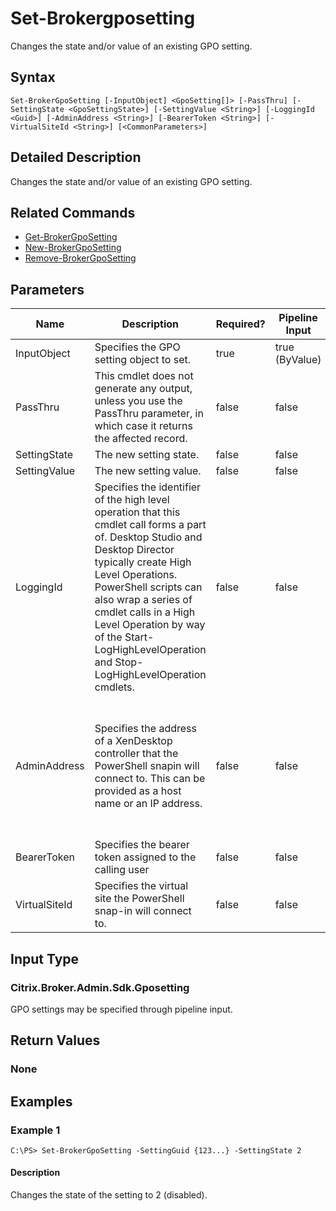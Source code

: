 ﻿
# Set-Brokergposetting
Changes the state and/or value of an existing GPO setting.
## Syntax
```
Set-BrokerGpoSetting [-InputObject] <GpoSetting[]> [-PassThru] [-SettingState <GpoSettingState>] [-SettingValue <String>] [-LoggingId <Guid>] [-AdminAddress <String>] [-BearerToken <String>] [-VirtualSiteId <String>] [<CommonParameters>]
```
## Detailed Description
Changes the state and/or value of an existing GPO setting.


## Related Commands

* [Get-BrokerGpoSetting](../Get-BrokerGpoSetting/)
* [New-BrokerGpoSetting](../New-BrokerGpoSetting/)
* [Remove-BrokerGpoSetting](../Remove-BrokerGpoSetting/)
## Parameters
| Name   | Description | Required? | Pipeline Input | Default Value |
| --- | --- | --- | --- | --- |
| InputObject | Specifies the GPO setting object to set. | true | true (ByValue) |  |
| PassThru | This cmdlet does not generate any output, unless you use the PassThru parameter, in which case it returns the affected record. | false | false | False |
| SettingState | The new setting state. | false | false |  |
| SettingValue | The new setting value. | false | false |  |
| LoggingId | Specifies the identifier of the high level operation that this cmdlet call forms a part of. Desktop Studio and Desktop Director typically create High Level Operations. PowerShell scripts can also wrap a series of cmdlet calls in a High Level Operation by way of the Start-LogHighLevelOperation and Stop-LogHighLevelOperation cmdlets. | false | false |  |
| AdminAddress | Specifies the address of a XenDesktop controller that the PowerShell snapin will connect to. This can be provided as a host name or an IP address. | false | false | Localhost. Once a value is provided by any cmdlet, this value will become the default. |
| BearerToken | Specifies the bearer token assigned to the calling user | false | false |  |
| VirtualSiteId | Specifies the virtual site the PowerShell snap-in will connect to. | false | false |  |

## Input Type

### Citrix.Broker.Admin.Sdk.Gposetting
GPO settings may be specified through pipeline input.
## Return Values

### None

## Examples

### Example 1
```
C:\PS> Set-BrokerGpoSetting -SettingGuid {123...} -SettingState 2
```
#### Description
Changes the state of the setting to 2 (disabled).
